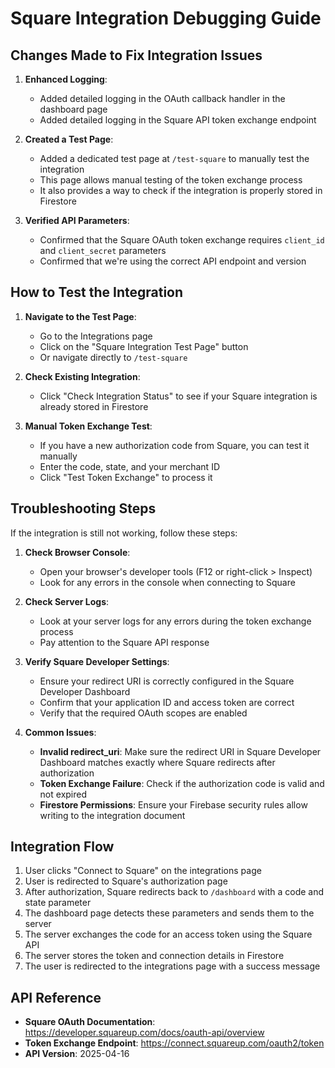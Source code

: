 # Square Integration Debugging Guide

## Changes Made to Fix Integration Issues

1. **Enhanced Logging**: 
   - Added detailed logging in the OAuth callback handler in the dashboard page
   - Added detailed logging in the Square API token exchange endpoint

2. **Created a Test Page**:
   - Added a dedicated test page at `/test-square` to manually test the integration
   - This page allows manual testing of the token exchange process
   - It also provides a way to check if the integration is properly stored in Firestore

3. **Verified API Parameters**:
   - Confirmed that the Square OAuth token exchange requires `client_id` and `client_secret` parameters
   - Confirmed that we're using the correct API endpoint and version

## How to Test the Integration

1. **Navigate to the Test Page**:
   - Go to the Integrations page
   - Click on the "Square Integration Test Page" button
   - Or navigate directly to `/test-square`

2. **Check Existing Integration**:
   - Click "Check Integration Status" to see if your Square integration is already stored in Firestore

3. **Manual Token Exchange Test**:
   - If you have a new authorization code from Square, you can test it manually
   - Enter the code, state, and your merchant ID
   - Click "Test Token Exchange" to process it

## Troubleshooting Steps

If the integration is still not working, follow these steps:

1. **Check Browser Console**:
   - Open your browser's developer tools (F12 or right-click > Inspect)
   - Look for any errors in the console when connecting to Square

2. **Check Server Logs**:
   - Look at your server logs for any errors during the token exchange process
   - Pay attention to the Square API response

3. **Verify Square Developer Settings**:
   - Ensure your redirect URI is correctly configured in the Square Developer Dashboard
   - Confirm that your application ID and access token are correct
   - Verify that the required OAuth scopes are enabled

4. **Common Issues**:
   - **Invalid redirect_uri**: Make sure the redirect URI in Square Developer Dashboard matches exactly where Square redirects after authorization
   - **Token Exchange Failure**: Check if the authorization code is valid and not expired
   - **Firestore Permissions**: Ensure your Firebase security rules allow writing to the integration document

## Integration Flow

1. User clicks "Connect to Square" on the integrations page
2. User is redirected to Square's authorization page
3. After authorization, Square redirects back to `/dashboard` with a code and state parameter
4. The dashboard page detects these parameters and sends them to the server
5. The server exchanges the code for an access token using the Square API
6. The server stores the token and connection details in Firestore
7. The user is redirected to the integrations page with a success message

## API Reference

- **Square OAuth Documentation**: https://developer.squareup.com/docs/oauth-api/overview
- **Token Exchange Endpoint**: https://connect.squareup.com/oauth2/token
- **API Version**: 2025-04-16 